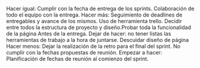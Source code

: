 Hacer igual: Cumplir con la fecha de entrega de los sprints. Colaboración de todo el equipo con la entrega. 
Hacer más: Seguimiento de deadlines de entregables y avance de los mismos. Uso de herramienta trello. Decidir entre todos la estructura de proyecto y diseño.Probar toda la funcionalidad de la página Antes de la entrega. 
Dejar de hacer: no tener listas las herramientas de trabajo a la hora de juntarse. Descuidar diseño de página
Hacer menos: Dejar la realización de la retro para el final del sprint. No cumplir con la fechas propuestas de reunión.
Empezar a hacer: Planificación de fechas de reunión al comienzo del sprint.

